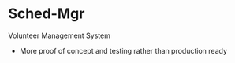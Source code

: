 # Sched-Mgr
Volunteer Management System

- More proof of concept and testing rather than production ready
